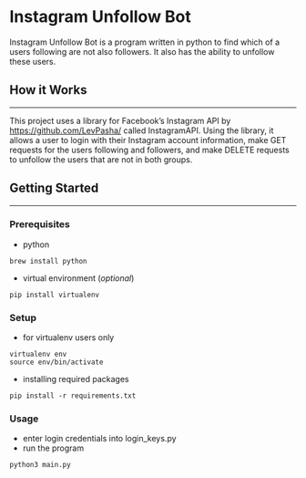 # Instagram Unfollow Bot
Instagram Unfollow Bot is a program written in python to find which of a users following are not also followers. It also has the ability to unfollow these users.
 
## How it Works
- - - -
This project uses a library for Facebook’s Instagram API by https://github.com/LevPasha/ called InstagramAPI. Using the library, it allows a user to login with their Instagram account information, make GET requests for the users following and followers, and make DELETE requests to unfollow the users that are not in both groups.

## Getting Started
- - - -
### Prerequisites
* python
```
brew install python
```
* virtual environment (*optional*)
```
pip install virtualenv
```

### Setup
* for virtualenv users only
```
virtualenv env
source env/bin/activate 
```
* installing required packages
```
pip install -r requirements.txt
```

### Usage
* enter login credentials into login_keys.py
* run the program
```
python3 main.py
```
